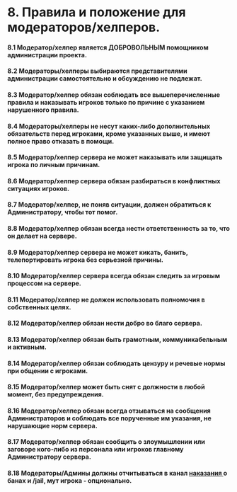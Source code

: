 # 8. Правила и положение для модераторов/хелперов.

#### 8.1 Модератор/хелпер является ДОБРОВОЛЬНЫМ помощником администрации проекта.

#### 8.2 Модераторы/хелперы выбираются представителями администрации самостоятельно и обсуждению не подлежат.

#### 8.3 Модератор/хелпер обязан соблюдать все вышеперечисленные правила и наказывать игроков только по причине с указанием нарушенного правила.

#### 8.4 Модераторы/хелперы не несут каких-либо дополнительных обязательств перед игроками, кроме указанных выше, и имеют полное право отказать в помощи.

#### 8.5 Модератор/хелпер сервера не может наказывать или защищать игрока по личным причинам.

#### 8.6 Модератор/хелпер сервера обязан разбираться в конфликтных ситуациях игроков.

#### 8.7 Модератор/хелпер, не поняв ситуации, должен обратиться к Администратору, чтобы тот помог.

#### 8.8 Модератор/хелпер обязан всегда нести ответственность за то, что он делает на сервере.

#### 8.9 Модератор/хелпер сервера не может кикать, банить, телепортировать игрока без серьезной причины.

#### 8.10 Модератор/хелпер сервера всегда обязан следить за игровым процессом на сервере.

#### 8.11 Модератор/хелпер не должен использовать полномочия в собственных целях.

#### 8.12 Модератор/хелпер обязан нести добро во благо сервера.

#### 8.13 Модератор/хелпер обязан быть грамотным, коммуникабельным и активным.

#### 8.14 Модератор/хелпер обязан соблюдать цензуру и речевые нормы при общении с игроками.

#### 8.15 Модератор/хелпер может быть снят с должности в любой момент, без предупреждения.

#### 8.16 Модератор/хелпер обязан всегда отзываться на сообщения Администраторов и соблюдать все порученные им указания, не нарушающие норм сервера.

#### 8.17 Модератор/хелпер обязан сообщить о злоумышлении или заговоре кого-либо из персонала или игроков главному Администратору сервера.

#### 8.18 Модераторы/Админы должны отчитываться в канал [наказания ](https://discord.com/channels/713857039251800154/1030220203017125978)о банах и /jail, мут игрока - опционально.
